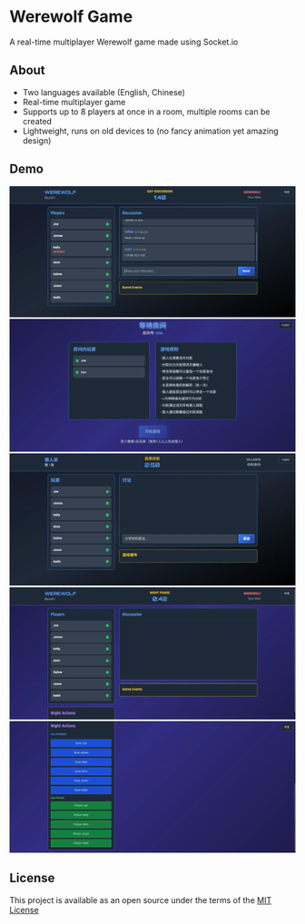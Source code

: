 # Werewolf Game
A real-time multiplayer Werewolf game made using Socket.io

## About
- Two languages available (English, Chinese)
- Real-time multiplayer game
- Supports up to 8 players at once in a room, multiple rooms can be created
- Lightweight, runs on old devices to (no fancy animation yet amazing design)

## Demo
![Chat](./images/chat.webp)
![Lobby in Chinese](./images/lobby%20chinese.webp)
![Villager in Chinese](./images/villager%20in%20game%20chinese.webp)
![Werewolf in game](./images/werewolf%20in%20game.webp)
![Witch in game](./images/witch.webp)

## License
This project is available as an open source under the terms of the [MIT License](/LICENSE)